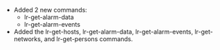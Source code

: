 - Added 2 new commands:
  - lr-get-alarm-data
  - lr-get-alarm-events
- Added the lr-get-hosts, lr-get-alarm-data, lr-get-alarm-events, lr-get-networks, and lr-get-persons commands.
